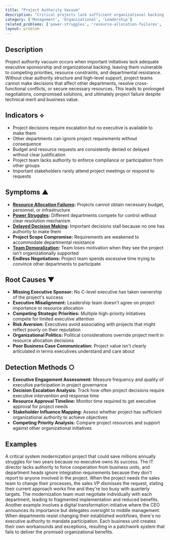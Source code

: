 ```yaml
---
title: "Project Authority Vacuum"
description: "Critical projects lack sufficient organizational backing and executive sponsorship to overcome resistance and secure resources."
category: ['Management', 'Organizational', 'Leadership']
related_problems: ['power-struggles', 'resource-allocation-failures', 'unclear-goals-and-priorities']
layout: problem
---
```


## Description

Project authority vacuum occurs when important initiatives lack adequate executive sponsorship and organizational backing, leaving them vulnerable to competing priorities, resource constraints, and departmental resistance. Without clear authority structure and high-level support, project teams cannot make decisions that affect other departments, resolve cross-functional conflicts, or secure necessary resources. This leads to prolonged negotiations, compromised solutions, and ultimately project failure despite technical merit and business value.

## Indicators ⟡

- Project decisions require escalation but no executive is available to make them
- Other departments can ignore project requirements without consequence
- Budget and resource requests are consistently denied or delayed without clear justification
- Project team lacks authority to enforce compliance or participation from other groups
- Important stakeholders rarely attend project meetings or respond to requests

## Symptoms ▲

- **[Resource Allocation Failures](resource-allocation-failures.md):** Projects cannot obtain necessary budget, personnel, or infrastructure
- **[Power Struggles](power-struggles.md):** Different departments compete for control without clear resolution mechanism
- **[Delayed Decision Making](delayed-decision-making.md):** Important decisions stall because no one has authority to make them
- **Project Scope Compromise:** Requirements are weakened to accommodate departmental resistance
- **[Team Demoralization](team-demoralization.md):** Team loses motivation when they see the project isn't organizationally supported
- **Endless Negotiations:** Project team spends excessive time trying to convince other departments to participate

## Root Causes ▼

- **Missing Executive Sponsor:** No C-level executive has taken ownership of the project's success
- **Executive Misalignment:** Leadership team doesn't agree on project importance or resource allocation
- **Competing Strategic Priorities:** Multiple high-priority initiatives compete for limited executive attention
- **Risk Aversion:** Executives avoid associating with projects that might reflect poorly on their reputation
- **Organizational Politics:** Political considerations override project merit in resource allocation decisions
- **Poor Business Case Communication:** Project value isn't clearly articulated in terms executives understand and care about

## Detection Methods ○

- **Executive Engagement Assessment:** Measure frequency and quality of executive participation in project governance
- **Decision Escalation Analysis:** Track how often project decisions require executive intervention and response time
- **Resource Approval Timeline:** Monitor time required to get executive approval for project needs
- **Stakeholder Influence Mapping:** Assess whether project has sufficient organizational authority to achieve objectives
- **Competing Priority Analysis:** Compare project resources and support against other organizational initiatives

## Examples

A critical system modernization project that could save millions annually struggles for two years because no executive owns its success. The IT director lacks authority to force cooperation from business units, and department heads ignore integration requirements because they don't report to anyone involved in the project. When the project needs the sales team to change their processes, the sales VP dismisses the request, stating their current approach works fine and they're too busy with quarterly targets. The modernization team must negotiate individually with each department, leading to fragmented implementation and reduced benefits. Another example involves a digital transformation initiative where the CEO announces its importance but delegates oversight to middle management. When departments resist changing their established workflows, there's no executive authority to mandate participation. Each business unit creates their own workarounds and exceptions, resulting in a patchwork system that fails to deliver the promised organizational benefits.